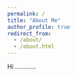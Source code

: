 ```yaml
---
permalink: /
title: "About Me"
author_profile: true
redirect_from: 
  - /about/
  - /about.html
---
```



Hi ............